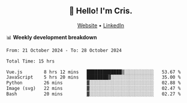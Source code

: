 
<h2 align="center">👋 Hello! I'm Cris.</h2>
<p align="center">
  <a href="https://www.criscunas.dev">Website</a> •
  <a href="https://www.linkedin.com/in/cristophercunas/">LinkedIn</a> 
</p>


📊 **Weekly development breakdown**
<!--START_SECTION:waka-->

```txt
From: 21 October 2024 - To: 28 October 2024

Total Time: 15 hrs

Vue.js        8 hrs 12 mins   █████████████▒░░░░░░░░░░░   53.67 %
JavaScript    5 hrs 20 mins   ████████▓░░░░░░░░░░░░░░░░   35.00 %
Python        26 mins         ▓░░░░░░░░░░░░░░░░░░░░░░░░   02.88 %
Image (svg)   22 mins         ▓░░░░░░░░░░░░░░░░░░░░░░░░   02.47 %
Bash          20 mins         ▓░░░░░░░░░░░░░░░░░░░░░░░░   02.27 %
```

<!--END_SECTION:waka-->
